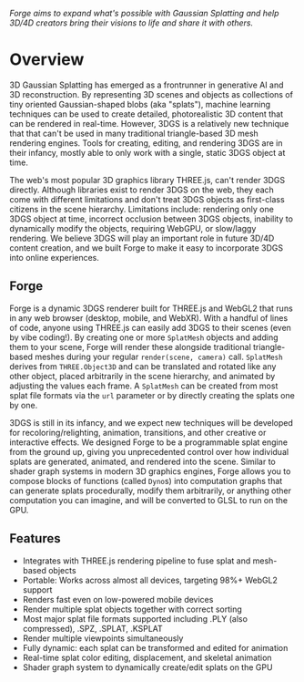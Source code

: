 *Forge aims to expand what's possible with Gaussian Splatting and help 3D/4D creators bring their visions to life and share it with others.*

# Overview

3D Gaussian Splatting has emerged as a frontrunner in generative AI and 3D reconstruction. By representing 3D scenes and objects as collections of tiny oriented Gaussian-shaped blobs (aka "splats"), machine learning techniques can be used to create detailed, photorealistic 3D content that can be rendered in real-time. However, 3DGS is a relatively new technique that that can't be used in many traditional triangle-based 3D mesh rendering engines. Tools for creating, editing, and rendering 3DGS are in their infancy, mostly able to only work with a single, static 3DGS object at time.

The web's most popular 3D graphics library THREE.js, can't render 3DGS directly. Although libraries exist to render 3DGS on the web, they each come with different limitations and don't treat 3DGS objects as first-class citizens in the scene hierarchy. Limitations include: rendering only one 3DGS object at time, incorrect occlusion between 3DGS objects, inability to dynamically modify the objects, requiring WebGPU, or slow/laggy rendering. We believe 3DGS will play an important role in future 3D/4D content creation, and we built Forge to make it easy to incorporate 3DGS into online experiences.

## Forge

Forge is a dynamic 3DGS renderer built for THREE.js and WebGL2 that runs in any web browser (desktop, mobile, and WebXR). With a handful of lines of code, anyone using THREE.js can easily add 3DGS to their scenes (even by vibe coding!). By creating one or more `SplatMesh` objects and adding them to your scene, Forge will render these alongside traditional triangle-based meshes during your regular `render(scene, camera)` call. `SplatMesh` derives from `THREE.Object3D` and can be translated and rotated like any other object, placed arbitrarily in the scene hierarchy, and animated by adjusting the values each frame. A `SplatMesh` can be created from most splat file formats via the `url` parameter or by directly creating the splats one by one.

3DGS is still in its infancy, and we expect new techniques will be developed for recoloring/relighting, animation, transitions, and other creative or interactive effects. We designed Forge to be a programmable splat engine from the ground up, giving you unprecedented control over how individual splats are generated, animated, and rendered into the scene. Similar to shader graph systems in modern 3D graphics engines, Forge allows you to compose blocks of functions (called `Dyno`s) into computation graphs that can generate splats procedurally, modify them arbitrarily, or anything other computation you can imagine, and will be converted to GLSL to run on the GPU.

## Features
- Integrates with THREE.js rendering pipeline to fuse splat and mesh-based objects
- Portable: Works across almost all devices, targeting 98%+ WebGL2 support
- Renders fast even on low-powered mobile devices
- Render multiple splat objects together with correct sorting
- Most major splat file formats supported including .PLY (also compressed), .SPZ, .SPLAT, .KSPLAT
- Render multiple viewpoints simultaneously
- Fully dynamic: each splat can be transformed and edited for animation
- Real-time splat color editing, displacement, and skeletal animation
- Shader graph system to dynamically create/edit splats on the GPU
